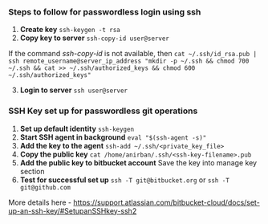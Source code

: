 ### Steps to follow for passwordless login using ssh

1. **Create key**  ``ssh-keygen -t rsa``
2. **Copy key to server** ``ssh-copy-id user@server``

If the command *ssh-copy-id* is not available, then ``cat ~/.ssh/id_rsa.pub | ssh remote_username@server_ip_address "mkdir -p ~/.ssh && chmod 700 ~/.ssh && cat >> ~/.ssh/authorized_keys && chmod 600 ~/.ssh/authorized_keys"``

3. **Login to server** ``ssh user@server``


### SSH Key set up for passwordless git operations

1. **Set up default identity** ``ssh-keygen``
1. **Start SSH agent in background** ``eval "$(ssh-agent -s)"``
2. **Add the key to the agent** ``ssh-add ~/.ssh/<private_key_file>``
3. **Copy the public key** ``cat /home/anirban/.ssh/<ssh-key-filename>.pub``
4. **Add the public key to bitbucket account** Save the key into manage key section
5. **Test for successful set up** ``ssh -T git@bitbucket.org`` or ``ssh -T git@github.com``

More details here - https://support.atlassian.com/bitbucket-cloud/docs/set-up-an-ssh-key/#SetupanSSHkey-ssh2
